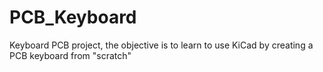 # PCB_Keyboard
Keyboard PCB project, the objective is to learn to use KiCad by creating a PCB keyboard from "scratch"
